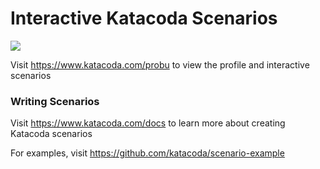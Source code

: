 # Interactive Katacoda Scenarios

[![](http://shields.katacoda.com/katacoda/probu/count.svg)](https://www.katacoda.com/probu "Get your profile on Katacoda.com")

Visit https://www.katacoda.com/probu to view the profile and interactive scenarios

### Writing Scenarios
Visit https://www.katacoda.com/docs to learn more about creating Katacoda scenarios

For examples, visit https://github.com/katacoda/scenario-example
